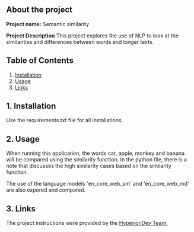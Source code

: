 ## About the project
**Project name:** 
  Semantic similarity

**Project Description**
 This project explores the use of NLP to look at the similarities and differences between words and longer texts. 

## Table of Contents
1. [Installation](#install)
2. [Usage](#usage) 
3. [Links](#links)

<a name="install"></a>
## 1. Installation
Use the requirements.txt file for all installations.

<a name="usage"></a>
## 2. Usage
When running this application, the words cat, apple, monkey and banana will be compared using the similarity function. In the python file, there is a note that discusses the high similarity cases based on the similarity function. 

The use of the language models 'en_core_web_sm' and 'en_core_web_md' are also expored and compared. 

<a name="links"></a>
## 3. Links
The project instructions were provided by the [HyperionDev Team.](https://www.hyperiondev.com/) 
